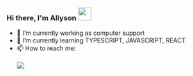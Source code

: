   
### Hi there, I'm Allyson <img src="https://raw.githubusercontent.com/kaueMarques/kaueMarques/master/hi.gif" width="30px">

<!--
**username/username** is a ✨ _special_ ✨ repository because its `README.md` (this file) appears on your GitHub profile.
-->

- 🔭 I’m currently working as computer support
- 🌱 I’m currently learning TYPESCRIPT, JAVASCRIPT, REACT
- 📫 How to reach me: 
<br/><br/><a href="mailto:emersonpess011108@gmail.com?"><img src="https://img.shields.io/badge/gmail-%23DD0031.svg?&style=for-the-badge&logo=gmail&logoColor=white"/></a>
